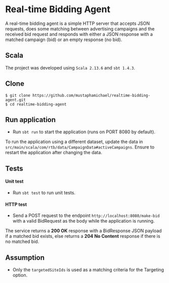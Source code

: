 # Real-time Bidding Agent

A real-time bidding agent is a simple HTTP server that accepts JSON requests, does some matching between advertising
campaigns and the received bid request and responds with either a JSON response with a matched campaign (bid) or an
empty response (no bid).

## Scala
The project was developed using `Scala 2.13.6` and `sbt 1.4.3`.

## Clone
```
$ git clone https://github.com/mustaphamichael/realtime-bidding-agent.git
$ cd realtime-bidding-agent
```

## Run application

- Run `sbt run` to start the application (runs on PORT 8080 by default).

To run the application using a different dataset, update the data
in `src/main/scala/com/rtb/data/CampaignData#activeCampaigns`. Ensure to restart the application after changing the
data.

## Tests

#### Unit test

- Run `sbt test` to run unit tests.

#### HTTP test

- Send a POST request to the endpoint `http://localhost:8080/make-bid` with a valid BidRequest as the body while the
  application is running.

The service returns a **200 OK** response with a BidResponse JSON payload if a matched bid exists, else returns a **204
No Content** response if there is no matched bid.

## Assumption

- Only the `targetedSiteIds` is used as a matching criteria for the Targeting option.
